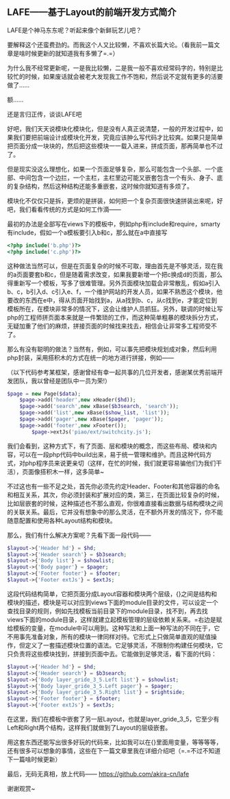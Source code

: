 ## LAFE——基于Layout的前端开发方式简介

LAFE是个神马东东呢？听起来像个新鲜玩艺儿吧？

要解释这个还蛮费劲的。而我这个人又比较懒，不喜欢长篇大论。（看我前一篇文章是啥时候更新的就知道我有多懒了=.=）

为什么我不经常更新呢，一是我比较懒，二是我一般不喜欢经常码字的，特别是比较忙的时候，如果废话就会被老大发现我工作不饱和，然后说不定就有更多的活要做了……

额……

还是言归正传，谈谈LAFE吧

<!--more-->
好吧，我们天天说模块化模块化，但是没有人真正说清楚，一般的开发过程中，如果我们要把前端设计成模块化开发，究竟应该肿么写代码才比较爽。如果只是简单把页面分成一块块的，然后把这些模块一一载入进来，拼成页面，那再简单也不过了。

但是现实没这么理想化，如果一个页面足够复杂，那么可能包含一个头部、一个底部、中间包含一个边拦，一个主栏，主栏里边可能又嵌套包含一个有头、身子、底的复杂结构，然后这种结构还能多重嵌套，这时候你就知道有多烦了。

模块化不仅仅只是拆，更烦的是拼装，如何把一个复杂页面很快速拼装出来呢，好吧，我们看看传统的方式是如何工作滴——

最初的办法是全部写在views下的模板中，例如php有include和require，smarty有include，假如一个a模板要引入b和c，那么就在a中直接写

```php
<?php include('b.php')?>
<?php include('c.php')?>
```

这种做法当然可以，但是在页面复杂的时候不可取，理由首先是不够灵活，现在我的a页面要套b和c，但是随着需求改变，如果我要新增一个把c换成d的页面，那么得重新写一个模板，写多了很难管理。另外页面模块加载会非常散乱，假如a引入b、c，b引入d、c引入e、f，一个维护网站的开发人员，如果不熟悉这个模块，他要改的东西在e中，得从页面开始找到a，从a找到b、c，从c找到e，才能定位到模板所在，在模块非常多的情况下，这会让维护人员抓狂。另外，联调的时候让写php的工程师拼页面本来就是一件繁琐的工作，而这种简单粗暴的模块拆分方式，无疑加重了他们的麻烦，拼接页面的时候找来找去，相信会让非常多工程师受不了。

那么有没有聪明的做法？当然有，例如，可以事先把模块规划成对象，然后利用php封装，采用搭积木的方式在统一的地方进行拼接，例如——

（以下代码参考某框架，感谢曾经有幸一起共事的几位开发者，感谢某优秀前端开发团队，我以曾经是团队中一员为荣!）

```php
$page = new Page($data);               
    $page->add('header',new xHeader($hd));
    $page->add('search',new xBase($b3search, 'search'));
    $page->add('list',new xBase($show_list, 'list'));
    $page->add('pager',new xBase($pager, 'pager'));
    $page->add('footer',new xFooter());
        $page->extJs('piao/ext/switchcity.js');
```

我们会看到，这种方式下，有了页面、层和模块的概念，而这些布局、模块和内容，可以在一段php代码中build出来，易于统一管理和维护。而且这种代码方式，对php程序员来说更亲切（这样，在忙的时候，我们就更容易骗他们为我们干活），页面像搭积木一样，这多简单~

不过这也有一些不足之处，首先你必须先约定Header、Footer和其他容器的命名和相互关系，其次，你必须封装和扩展对应的类，第三，在页面比较复杂的时候，比如层嵌套的时候，这种描述也不那么直观，你很难直接看出数据与结构模块之间的关联关系。最后，它并没有想象中的那么灵活，在不额外开发的情况下，你不能随意配置和使用各种Layout结构和模块。

那么，我们有什么解决方案呢？先看下面一段代码——

```php
$layout->{'Header hd'} = $hd;
$layout->{'Header search'} = $b3search;
$layout->{'Body list'} = $showlist;
$layout->{'Body pager'} = $pager;
$layout->{'Footer footer'} = $footer;
$layout->{'Footer extJs'} = $extJs;
```

这段代码结构简单，它把页面分成Layout容器和模块两个层级，{}之间是结构和模块的描述，模块是可以对应到views下面的module目录的文件，可以设定一个查找目录的规则，例如先找模板当前目录下的module目录，找不到，再去找views下面的module目录，这样就建立起模板管理的层级依赖关系来。=右边是赋给模板的变量，在module中可以用到。这种写法和上面一种写法的不同在于，它不用事先准备对象，所有的模块一律同样对待。它形式上只做简单直观的赋值操作，但定义了一套描述模块位置的语法。它足够灵活，不限制你构建任何模块，它只负责将这些模块找到，拼接到页面中去。它能做到足够灵活，看下面的代码：

```php
$layout->{'Header hd'} = $hd;
$layout->{'Header search'} = $b3search;
$layout->{'Body layer_gride_3_5.Left list'} = $showlist;
$layout->{'Body layer_gride_3_5.Left pager'} = $pager;
$layout->{'Body layer_gride_3_5.Right list'} = $rightside;
$layout->{'Footer footer'} = $footer;
$layout->{'Footer extJs'} = $extJs;
```

在这里，我们在模板中嵌套了另一层Layout，也就是layer_gride_3_5，它至少有Left和Right两个结构，这样我们就做到了Layout的层级嵌套。

用这套东西还能写出很多好玩的代码来，比如我可以在{}里面用变量，等等等等，还有很多可以想象的事情，这些在下一篇文章里我在详细介绍吧（=.=不过不知道下一篇啥时候更新）

最后，无码无真相，放上代码—— https://github.com/akira-cn/lafe

谢谢观赏~